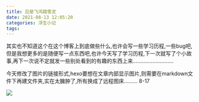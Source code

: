 ```yaml
---
title: 应是飞鸿踏雪泥
date: 2021-08-13 12:05:20
categories: 浮生小记
tags:
---
```


其实也不知道这个在这个博客上到底做些什么,也许会写一些学习历程,一些bug吧,但是我想更多的是随便写一点东西吧,也许今天写了学习历程,下一次就写了个小故事,再下一次说不定就发一些别处看到的有趣的东西上来...........................

<!-- more -->

今天修改了图片的链接形式,hexo要想在文章内部显示图片,则需要在markdown文件下再建文件夹,实在太臃肿了,所有换成了远程图床......... 8-17



<div style = "height:600px"><img src="https://z3.ax1x.com/2021/08/17/f5RPcd.jpg" ></div>